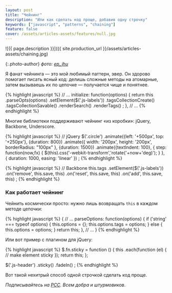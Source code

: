 ```yaml
---
layout: post
title: "Чейнинг"
description: "Или как сделать код проще, добавив одну строчку"
keywords: ["javascript", "patterns", "chaining"]
feature: false
cover: /assets/articles-assets/features/null.jpg
---
```


![{{ page.description }}]({{ site.production_url }}/assets/articles-assets/chaining.jpg)

{:.photo-author}
_фото: [ep_jhu](https://www.flickr.com/photos/ep_jhu/)_

Я фанат чейнинга — это мой любимый паттерн, эвер. Он здорово помогает
писать ясный код: делишь сложные методы на атомарные, затем вызываешь их
по цепочке — получается чище и понятнее.

{% highlight javascript %}
// …
initialize: function(options) {
  return this
    .parseOpts(options)
    .setElement($('.js-labels'))
    .tagsCollectionCreate()
    .tagsCollectionSavable()
    .renderSearch()
    .renderTags()
  ;
},
// …
{% endhighlight %}

Многие библиотеки поддерживают чейнинг «из коробки»: jQuery, Backbone, Underscore.

{% highlight javascript %}
// jQuery
$('.circle')
  .animate({left: '+500px', top: '+250px'}, {duration: 800})
  .animate({
    width: '200px',
    height: '200px',
    borderRadius: "100px"
  }, {duration: 1500})
  .animate({textIndent: 100}, {
    step: function(now,fx) {
      $(this).css('-webkit-transform','rotate('+now+'deg)');
    }
  }, {
    duration: 1000,
    easing: 'linear'
  })
;
{% endhighlight %}

{% highlight javascript %}
// Backbone
this.tags
  .setElement($('.js-labels'))
  .on('remove', this.save, this)
  .on('reset', this.save, this)
  .on('add', this.save, this)
;
{% endhighlight %}

### Как работает чейнинг

Чейнить космически просто: нужно лишь возвращать `this` в каждом методе цепочки:

{% highlight javascript %}
{
  // ...
  parseOptions: function(options) {
    if ('string' === typeof options) {
      this.options = {};
      this.options.tags = options;
    } else {
      this.options = options;
    }
    return this;
  },
  // ...
}
{% endhighlight %}

Или вот пример с плагином для jQuery:

{% highlight javascript %}
$.fn.sticky = function () {
  this
    .each(function (el) {
      // make element sticky
    });
  return this;
};

$('.js-header')
  .sticky()
  .fadeIn()
;
{% endhighlight %}

Вот такой нехитрый способ одной строчкой сделать код проще.


_Подписывайтесь на [РСС](http://feeds.feedburner.com/anton-shuvalov/FJHar).
Всем добра и штурмовиков_.

[1]: https://www.npmjs.org/package/mocha
[2]: https://codeclimate.com/
[3]: https://coveralls.io/
[4]: https://travis-ci.org
[5]: https://www.npmjs.org/package/mocha-lcov-reporter
[6]: https://www.npmjs.org/package/coveralls
[7]: https://github.com/shuvalov-anton/to-ms
[8]: https://github.com/visionmedia/page.js
[9]: https://github.com/shuvalov-anton/microlog
[10]: https://www.npmjs.org/package/jscoverage
